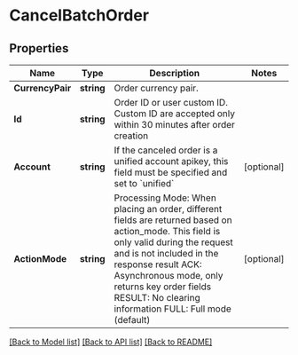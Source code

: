 # CancelBatchOrder

## Properties

Name | Type | Description | Notes
------------ | ------------- | ------------- | -------------
**CurrencyPair** | **string** | Order currency pair. | 
**Id** | **string** | Order ID or user custom ID. Custom ID are accepted only within 30 minutes after order creation | 
**Account** | **string** | If the canceled order is a unified account apikey, this field must be specified and set to &#x60;unified&#x60; | [optional] 
**ActionMode** | **string** | Processing Mode: When placing an order, different fields are returned based on action_mode. This field is only valid during the request and is not included in the response result ACK: Asynchronous mode, only returns key order fields RESULT: No clearing information FULL: Full mode (default) | [optional] 

[[Back to Model list]](../README.md#documentation-for-models) [[Back to API list]](../README.md#documentation-for-api-endpoints) [[Back to README]](../README.md)



